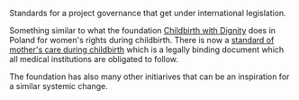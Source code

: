 Standards for a project governance that get under international legislation.

Something similar to what the foundation [Childbirth with Dignity](https://rodzicpoludzku.pl/co-robimy/) does in Poland for women's rights during childbirth. There is now a [standard of mother's care during childbirth](https://rodzicpoludzku.pl/poznaj-swoje-prawa/standard-opieki-okoloporodowej-poznaj-swoje-prawa/ii-trymestr-3/) which is a legally binding document which all medical institutions are obligated to follow.

The foundation has also many other initiarives that can be an inspiration for a similar systemic change.
